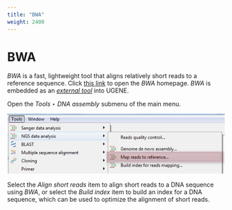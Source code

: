 ```yaml
---
title: "BWA"
weight: 2400
---
```


# BWA

_BWA_ is a fast, lightweight tool that aligns relatively short reads to a reference sequence. Click [this link](http://bio-bwa.sourceforge.net/) to open the _BWA_ homepage. _BWA_ is embedded as an [_external tool_](external-tools-plugin.md) into UGENE.

Open the _Tools ‣ DNA assembly_ submenu of the main menu.

![](/images/65930867/65930868.png)

Select the _Align short reads_ item to align short reads to a DNA sequence using _BWA_, or select the _Build index_ item to build an index for a DNA sequence, which can be used to optimize the alignment of short reads.